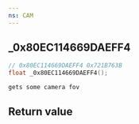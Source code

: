 ```yaml
---
ns: CAM
---
```

## _0x80EC114669DAEFF4

```c
// 0x80EC114669DAEFF4 0x721B763B
float _0x80EC114669DAEFF4();
```

```
gets some camera fov  
```

## Return value
